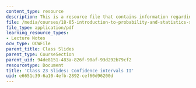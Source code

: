 ```yaml
---
content_type: resource
description: This is a resource file that contains information regarding class 23.
file: /media/courses/18-05-introduction-to-probability-and-statistics-spring-2014/e6651c396a104efb2892cef60d96200d_MIT18_05S14_class23-slde-a.pdf
file_type: application/pdf
learning_resource_types:
- Lecture Notes
ocw_type: OCWFile
parent_title: Class Slides
parent_type: CourseSection
parent_uid: 94de8151-483a-826f-90af-93d292b79cf2
resourcetype: Document
title: 'Class 23 Slides: Confidence intervals II'
uid: e6651c39-6a10-4efb-2892-cef60d96200d
---
```

